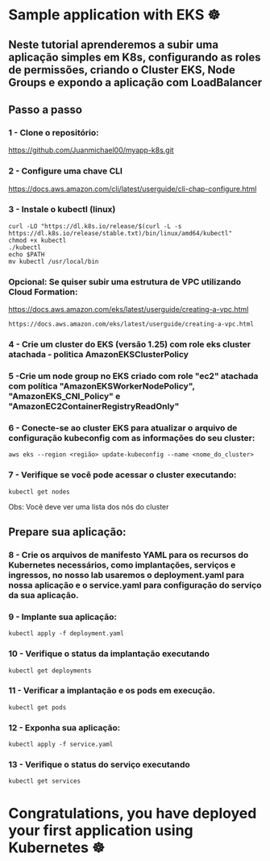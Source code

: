 # Sample application with EKS  ☸️

Neste tutorial aprenderemos a subir uma aplicação simples em K8s, configurando as roles de permissões, criando o Cluster EKS, Node Groups e expondo a aplicação com LoadBalancer
---

## Passo a passo

### 1 - Clone o repositório: 
https://github.com/Juanmichael00/myapp-k8s.git

### 2 - Configure uma chave CLI
https://docs.aws.amazon.com/cli/latest/userguide/cli-chap-configure.html

### 3 - Instale o kubectl  (linux)
```
curl -LO "https://dl.k8s.io/release/$(curl -L -s https://dl.k8s.io/release/stable.txt)/bin/linux/amd64/kubectl"
chmod +x kubectl
./kubectl
echo $PATH
mv kubectl /usr/local/bin
```
### Opcional: Se quiser subir uma estrutura de VPC utilizando Cloud Formation:
https://docs.aws.amazon.com/eks/latest/userguide/creating-a-vpc.html

```
https://docs.aws.amazon.com/eks/latest/userguide/creating-a-vpc.html
```
### 4 - Crie um cluster do EKS (versão 1.25) com role eks cluster atachada - politica AmazonEKSClusterPolicy

### 5 -Crie um node group no EKS criado com role "ec2" atachada com política "AmazonEKSWorkerNodePolicy", "AmazonEKS_CNI_Policy" e "AmazonEC2ContainerRegistryReadOnly"

### 6 - Conecte-se ao cluster EKS para atualizar o arquivo de configuração kubeconfig com as informações do seu cluster:
```
aws eks --region <região> update-kubeconfig --name <nome_do_cluster> 
```
### 7 - Verifique se você pode acessar o cluster executando:
```
kubectl get nodes
```
Obs: Você deve ver uma lista dos nós do cluster

## Prepare sua aplicação:

### 8 - Crie os arquivos de manifesto YAML para os recursos do Kubernetes necessários, como implantações, serviços e ingressos, no nosso lab usaremos o deployment.yaml para nossa aplicação e o service.yaml para configuração do serviço da sua aplicação.

### 9 - Implante sua aplicação:
```
kubectl apply -f deployment.yaml 
```
### 10 - Verifique o status da implantação executando 
```
kubectl get deployments 
```
### 11 - Verificar a implantação e os pods em execução.
```
kubectl get pods
```
### 12 - Exponha sua aplicação:
```
kubectl apply -f service.yaml 
```
### 13 - Verifique o status do serviço executando 
```
kubectl get services
```

# Congratulations, you have deployed your first application using Kubernetes ☸️